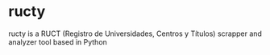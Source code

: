 # ructy
ructy is a RUCT (Registro de Universidades, Centros y Títulos) scrapper and analyzer tool based in Python
